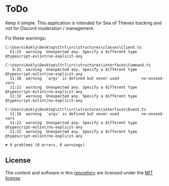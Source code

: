 # ToDo

 Keep it simple. This application is intended for Sea of Thieves tracking and not for Discord moderation / management.

 Fix these warnings:

```
C:\Users\Askly\Desktop\Ctrl\src\structures\classes\Client.ts
  51:25  warning  Unexpected any. Specify a different type  @typescript-eslint/no-explicit-any

C:\Users\Askly\Desktop\Ctrl\src\structures\interfaces\Command.ts
   9:31  warning  Unexpected any. Specify a different type  @typescript-eslint/no-explicit-any
  11:16  warning  'args' is defined but never used          no-unused-vars
  11:22  warning  Unexpected any. Specify a different type  @typescript-eslint/no-explicit-any
  11:32  warning  Unexpected any. Specify a different type  @typescript-eslint/no-explicit-any

C:\Users\Askly\Desktop\Ctrl\src\structures\interfaces\Event.ts
  11:16  warning  'args' is defined but never used          no-unused-vars
  11:22  warning  Unexpected any. Specify a different type  @typescript-eslint/no-explicit-any
  11:32  warning  Unexpected any. Specify a different type  @typescript-eslint/no-explicit-any

✖ 8 problems (0 errors, 8 warnings)
```

## License

The content and software in this [repository](https://github.com/Googool/Lighthouse) are licensed under the [MIT license](https://mit-license.org/).

